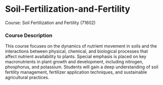 # Soil-Fertilization-and-Fertility
Course: Soil Fertilization and Fertility (71602)

### Course Description
This course focuses on the dynamics of nutrient movement in soils and the interactions between physical, chemical, and biological processes that affect nutrient availability to plants. Special emphasis is placed on key macronutrients in plant growth and development, including nitrogen, phosphorus, and potassium. Students will gain a deep understanding of soil fertility management, fertilizer application techniques, and sustainable agricultural practices.
